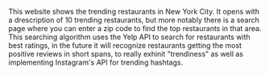 This website shows the trending restaurants in New York City. It opens with a drescription of 10 trending restaurants, but more notably there is a search page where you can enter a zip code to find the top restaurants in that area. This searching algorithm uses the Yelp API to search for restaurants with best ratings, in the future it will recognize restaurants getting the most positive reviews in short spans, to really exhinit "trendiness" as well as implementing Instagram's API for trending hashtags. 
